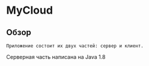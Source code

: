 # MyCloud

## Обзор
    Приложение состоит их двух частей: сервер и клиент. 
Серверная часть написана на Java 1.8 
